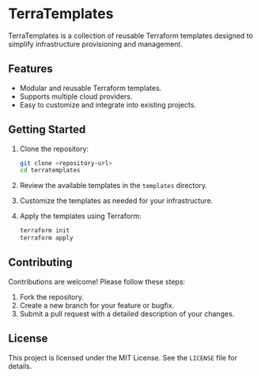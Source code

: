 # TerraTemplates

TerraTemplates is a collection of reusable Terraform templates designed to simplify infrastructure provisioning and management.

## Features

- Modular and reusable Terraform templates.
- Supports multiple cloud providers.
- Easy to customize and integrate into existing projects.

## Getting Started

1. Clone the repository:
   ```bash
   git clone <repository-url>
   cd terratemplates
   ```

2. Review the available templates in the `templates` directory.

3. Customize the templates as needed for your infrastructure.

4. Apply the templates using Terraform:
   ```bash
   terraform init
   terraform apply
   ```

## Contributing

Contributions are welcome! Please follow these steps:

1. Fork the repository.
2. Create a new branch for your feature or bugfix.
3. Submit a pull request with a detailed description of your changes.

## License

This project is licensed under the MIT License. See the `LICENSE` file for details.
